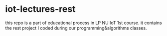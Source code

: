 # iot-lectures-rest
this repo is a part of educational process in LP NU IoT 1st course. it contains the rest project I coded during our programming&algorithms classes.
